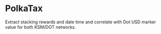 # PolkaTax

Extract stacking rewards and date time and correlate with Dot USD marker value for both KSM/DOT networks.
